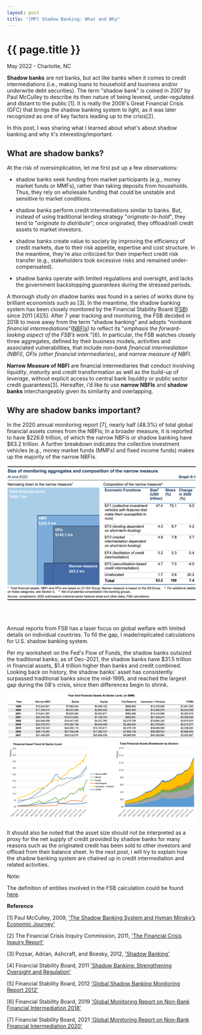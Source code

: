 ```yaml
---
layout: post
title: "[MP] Shadow Banking: What and Why"
---
```


{{ page.title }}
================

<p class="meta">May 2022 - Charlotte, NC</p>

**Shadow banks** are not banks, but act like banks when it comes to credit intermediations (i.e., making loans to household and business and/or underwrite debt securities). The term "shadow bank" is coined in 2007 by Paul McCulley to describe its then nature of being levered, under-regulated and distant to the public [1]. It is really the 2008's Great Financial Crisis (GFC) that brings the shadow banking system to light, as it was later recognized as one of key factors leading up to the crisis[2].

In this post, I was sharing what I learned about what's about shadow banking and why it's interesting/important.

## What are shadow banks?

At the risk of oversimplication, let me first put up a few observations:

* shadow banks seek funding from market participants (e.g., money market funds or MMFs), rather than taking deposits from households. Thus, they rely on wholesale funding that could be unstable and sensitive to market conditions.  

* shadow banks perform credit intermediations similar to banks. But, instead of using traditional lending strategy "*originate-to-hold*", they tend to "*originate to distribute*"; once originated, they offload/sell credit assets to market investors.

* shadow banks create value to society by improving the efficiency of credit markets, due to their risk appetite, expertise and cost structure. In the meantime, they're also criticized for their imperfect credit risk transfer (e.g., stakeholders took excessive risks and remained under-compensated).

* shadow banks operate with limited regulations and oversight, and lacks the government backstopping *guarantees* during the stressed periods.

A thorough study on shadow banks was found in a series of works done by brilliant economists such as [3]. In the meantime, the shadow banking system has been closely monitored by the Financial Stability Board ([FSB](https://www.fsb.org/)) since 2011 [4][5]. After 7 year tracking and monitoring, the FSB decided in 2018 to move away from the term “shadow banking” and adopts “*nonbank financial intermediations*”([NBFIs](https://en.wikipedia.org/wiki/Non-bank_financial_institution)) to reflect its "*emphasis the forward-looking aspect of the FSB’s work.*"[6]. In particular, the FSB watches closely three aggregates, defined by their business models, activities and associated vulnerabilities, that include *non-bank financial intermediation (NBFI)*, *OFIs (other financial intermediaries)*, and *narrow measure of NBFI*.  

**Narrow Measure of NBFI** are financial intermediaries that conduct involving *liquidity*, *maturity* and *credit* transformation as well as the build-up of *leverage*, without explicit access to central bank liquidity or public sector credit guarantees[3]. Hereafter, i'd like to use **narrow NBFIs** and **shadow banks** interchangeably given its similarity and overlapping.

## Why are shadow banks important?

In the 2020 annual monitoring report [7], nearly half (48.3%) of total global financial assets comes from the NBFIs; In a broader measure, it is reported to have $226.6 trillion, of which the narrow NBFIs or shadow banking have $63.2 trillion. A further breakdown indicates the collective investment vehicles (e.g., money market funds (MMFs) and fixed income funds) makes up the majority of the narrow NBFIs.

<a href="https://www.fsb.org/2021/12/global-monitoring-report-on-non-bank-financial-intermediation-2021/">
  <img src="/_images/posts_2022-05-01/NBFIs_FSB.png">
</a>

<br><br>

Annual reports from FSB has a laser focus on global welfare with limited details on individual countries. To fill the gap, I made/replicated calculations for U.S. shadow banking system.

Per my worksheet on the Fed's Flow of Funds, the shadow banks outsized the traditional banks; as of Dec-2021, the shadow banks have $31.5 trillion in financial assets, $1.4 trillion higher than banks and credit combined. Looking back on history, the shadow banks' asset has consistently surpassed traditional banks since the mid-1995, and reached the largest gap during the 08's crisis, since then differences begin to shrink.

<a>
  <img src="/_images/posts_2022-05-01/NBFIs_FRED.png">
</a>

It should also be noted that the asset size should not be interpreted as a proxy for the net supply of credit provided by shadow banks for many reasons such as the originated credit has been sold to other investors and offload from their balance sheet. In the next post, i will try to explain how the shadow banking system are chained up in credit intermediation and related activities.


Note:

The definition of entities involved in the FSB calculation could be found [here](https://www.oecd.org/statistics/data-collection/Guidelines-on-Non-Bank-Financial-Intermediation.pdf).

**Reference**

[1] Paul McCulley, 2009, ['The Shadow Banking System and Hyman Minsky’s Economic Journey'](https://www.pimco.com/en-us/insights/economic-and-market-commentary/global-central-bank-focus/the-shadow-banking-system-and-hyman-minskys-economic-journey/)

[2] The Financial Crisis Inquiry Commission, 2011, ['The Financial Crisis Inquiry Report'](https://www.govinfo.gov/content/pkg/GPO-FCIC/pdf/GPO-FCIC.pdf)

[3] Pozsar, Adrian, Ashcraft, and Boesky, 2012, ['Shadow Banking'](https://www.newyorkfed.org/medialibrary/media/research/staff_reports/sr458.pdf)

[4] Financial Stability Board, 2011 ['Shadow Banking: Strengthening Oversight and Regulation'](https://www.fsb.org/wp-content/uploads/r_111027a.pdf?page_moved=1)

[5] Financial Stability Board, 2012 ['Global Shadow Banking Monitoring Report 2012'](https://www.fsb.org/wp-content/uploads/r_121118c.pdf)

[6] Financial Stability Board, 2019 ['Global Monitoring Report on Non-Bank Financial Intermediation 2018'](https://www.fsb.org/wp-content/uploads/P040219.pdf)

[7] Financial Stability Board, 2021 ['Global Monitoring Report on Non-Bank Financial Intermediation 2020'](https://www.fsb.org/2021/12/global-monitoring-report-on-non-bank-financial-intermediation-2021)
